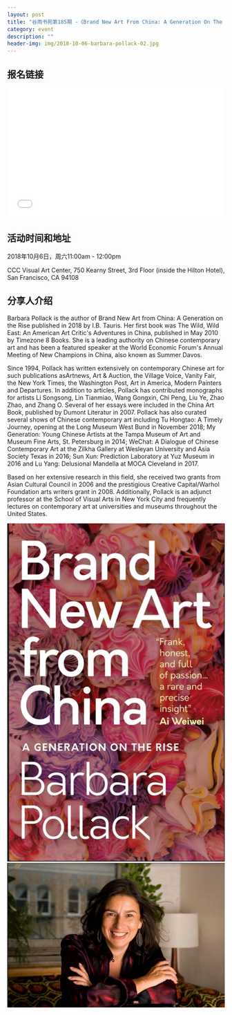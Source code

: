 ```yaml
---
layout: post
title: "谷雨书苑第185期 -《Brand New Art From China: A Generation On The Rise》 by Barbara Pollack"
category: event
description: ""
header-img: img/2018-10-06-barbara-pollack-02.jpg
---
```


## 报名链接
<div style="width:100%; text-align:left;" ><iframe src="//eventbrite.com/tickets-external?eid=50676807696&ref=etckt" frameborder="0" height="300" width="100%" vspace="0" hspace="0" marginheight="5" marginwidth="5" scrolling="auto" allowtransparency="true"></iframe></div>

## 活动时间和地址
2018年10月6日，周六11:00am - 12:00pm

CCC Visual Art Center, 750 Kearny Street, 3rd Floor (inside the Hilton Hotel), San Francisco, CA 94108

## 分享人介绍
Barbara Pollack is the author of Brand New Art from China: A Generation on the Rise published in 2018 by I.B. Tauris. Her first book was The Wild, Wild East: An American Art Critic's Adventures in China, published in May 2010 by Timezone 8 Books. She is a leading authority on Chinese contemporary art and has been a featured speaker at the World Economic Forum's Annual Meeting of New Champions in China, also known as Summer Davos.

Since 1994, Pollack has written extensively on contemporary Chinese art for such publications asArtnews, Art & Auction, the Village Voice, Vanity Fair, the New York Times, the Washington Post, Art in America, Modern Painters and Departures. In addition to articles, Pollack has contributed monographs for artists Li Songsong, Lin Tianmiao, Wang Gongxin, Chi Peng, Liu Ye, Zhao Zhao, and Zhang O. Several of her essays were included in the China Art Book, published by Dumont Literatur in 2007. Pollack has also curated several shows of Chinese contemporary art including Tu Hongtao: A Timely Journey, opening at the Long Museum West Bund in November 2018; My Generation: Young Chinese Artists at the Tampa Museum of Art and Museum Fine Arts, St. Petersburg in 2014; WeChat: A Dialogue of Chinese Contemporary Art at the Zilkha Gallery at Wesleyan University and Asia Society Texas in 2016; Sun Xun: Prediction Laboratory at Yuz Museum in 2016 and Lu Yang: Delusional Mandella at MOCA Cleveland in 2017.

Based on her extensive research in this field, she received two grants from Asian Cultural Council in 2006 and the prestigious Creative Capital/Warhol Foundation arts writers grant in 2008. Additionally, Pollack is an adjunct professor at the School of Visual Arts in New York City and frequently lectures on contemporary art at universities and museums throughout the United States.

![img](/img/2018-10-06-barbara-pollack-01.jpg)
![img](/img/2018-10-06-barbara-pollack-02.jpg)

